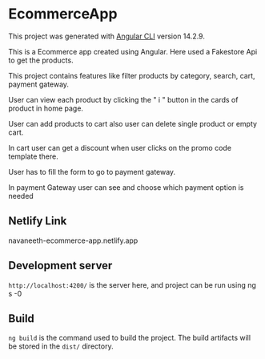 # EcommerceApp

This project was generated with [Angular CLI](https://github.com/angular/angular-cli) version 14.2.9.

This is a Ecommerce app created using Angular. Here used a Fakestore Api to get the products.

This project contains features like filter products by category, search, cart, payment gateway.

User can view each product by clicking the " i " button in the cards of product in home page.

User can add products to cart also user can delete single product or empty cart. 

In cart user can get a discount when user clicks on the promo code template there.

User has to fill the form to go to payment gateway.

In payment Gateway user can see and choose which payment option is needed


## Netlify Link

navaneeth-ecommerce-app.netlify.app


## Development server

`http://localhost:4200/` is the server here, and project can be run using ng s -0


## Build

`ng build` is the command used to build the project. The build artifacts will be stored in the `dist/` directory.
